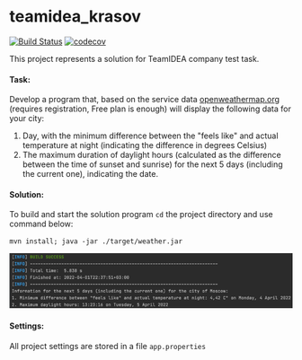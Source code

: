 # teamidea_krasov

[![Build Status](https://app.travis-ci.com/Krasobas/teamidea_krasov.svg?branch=master)](https://app.travis-ci.com/Krasobas/teamidea_krasov)
[![codecov](https://codecov.io/gh/Krasobas/teamidea_krasov/branch/master/graph/badge.svg?token=Z5PCTG6WW9)](https://codecov.io/gh/Krasobas/teamidea_krasov)

This project represents a solution for TeamIDEA company test task.
#### Task:
Develop a program that, based on the service data [openweathermap.org](https://openweathermap.org/) (requires registration, Free plan is enough) will display the following data for your city:
1. Day, with the minimum difference between the "feels like" and actual temperature at night (indicating the difference in degrees Celsius)
2. The maximum duration of daylight hours (calculated as the difference between the time of sunset and sunrise) for the next 5 days (including the current one), indicating the date.
   
#### Solution:
To build and start the solution program `cd` the project directory and use command below:

    mvn install; java -jar ./target/weather.jar
![img](img/img.png)

#### Settings:
All project settings are stored in a file `app.properties` 
